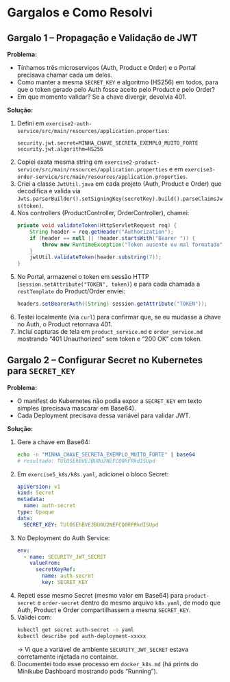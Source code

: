 # Gargalos e Como Resolvi

## Gargalo 1 – Propagação e Validação de JWT

**Problema:**  
- Tínhamos três microserviços (Auth, Product e Order) e o Portal precisava chamar cada um deles.  
- Como manter a mesma `SECRET_KEY` e algoritmo (HS256) em todos, para que o token gerado pelo Auth fosse aceito pelo Product e pelo Order?  
- Em que momento validar? Se a chave divergir, devolvia 401.

**Solução:**  
1. Defini em `exercise2-auth-service/src/main/resources/application.properties`:
   ```properties
   security.jwt.secret=MINHA_CHAVE_SECRETA_EXEMPLO_MUITO_FORTE
   security.jwt.algorithm=HS256
   ```
2. Copiei exata mesma string em `exercise2-product-service/src/main/resources/application.properties` e em `exercise3-order-service/src/main/resources/application.properties`.  
3. Criei a classe `JwtUtil.java` em cada projeto (Auth, Product e Order) que decodifica e valida via `Jwts.parserBuilder().setSigningKey(secretKey).build().parseClaimsJws(token)`.  
4. Nos controllers (ProductController, OrderController), chamei:
   ```java
   private void validateToken(HttpServletRequest req) {
       String header = req.getHeader("Authorization");
       if (header == null || !header.startsWith("Bearer ")) {
           throw new RuntimeException("Token ausente ou mal formatado");
       }
       jwtUtil.validateToken(header.substring(7));
   }
   ```
5. No Portal, armazenei o token em sessão HTTP (`session.setAttribute("TOKEN", token)`) e para cada chamada a `restTemplate` do Product/Order enviei:
   ```java
   headers.setBearerAuth((String) session.getAttribute("TOKEN"));
   ```
6. Testei localmente (via `curl`) para confirmar que, se eu mudasse a chave no Auth, o Product retornava 401.  
7. Incluí capturas de tela em `product_service.md` e `order_service.md` mostrando “401 Unauthorized” sem token e “200 OK” com token.

## Gargalo 2 – Configurar Secret no Kubernetes para `SECRET_KEY`

**Problema:**  
- O manifest do Kubernetes não podia expor a `SECRET_KEY` em texto simples (precisava mascarar em Base64).  
- Cada Deployment precisava dessa variável para validar JWT.

**Solução:**  
1. Gere a chave em Base64:
   ```bash
   echo -n "MINHA_CHAVE_SECRETA_EXEMPLO_MUITO_FORTE" | base64
   # resultado: TUlOSEhBVEJBU0U2NEFCQ0RFRkdISUpd
   ```
2. Em `exercise5_k8s/k8s.yaml`, adicionei o bloco Secret:
   ```yaml
   apiVersion: v1
   kind: Secret
   metadata:
     name: auth-secret
   type: Opaque
   data:
     SECRET_KEY: TUlOSEhBVEJBU0U2NEFCQ0RFRkdISUpd
   ```
3. No Deployment do Auth Service:
   ```yaml
   env:
     - name: SECURITY_JWT_SECRET
       valueFrom:
         secretKeyRef:
           name: auth-secret
           key: SECRET_KEY
   ```
4. Repeti esse mesmo Secret (mesmo valor em Base64) para `product-secret` e `order-secret` dentro do mesmo arquivo `k8s.yaml`, de modo que Auth, Product e Order compartilhassem a mesma `SECRET_KEY`.  
5. Validei com:
   ```bash
   kubectl get secret auth-secret -o yaml
   kubectl describe pod auth-deployment-xxxxx
   ```
   → Vi que a variável de ambiente `SECURITY_JWT_SECRET` estava corretamente injetada no container.  
6. Documentei todo esse processo em `docker_k8s.md` (há prints do Minikube Dashboard mostrando pods “Running”).

